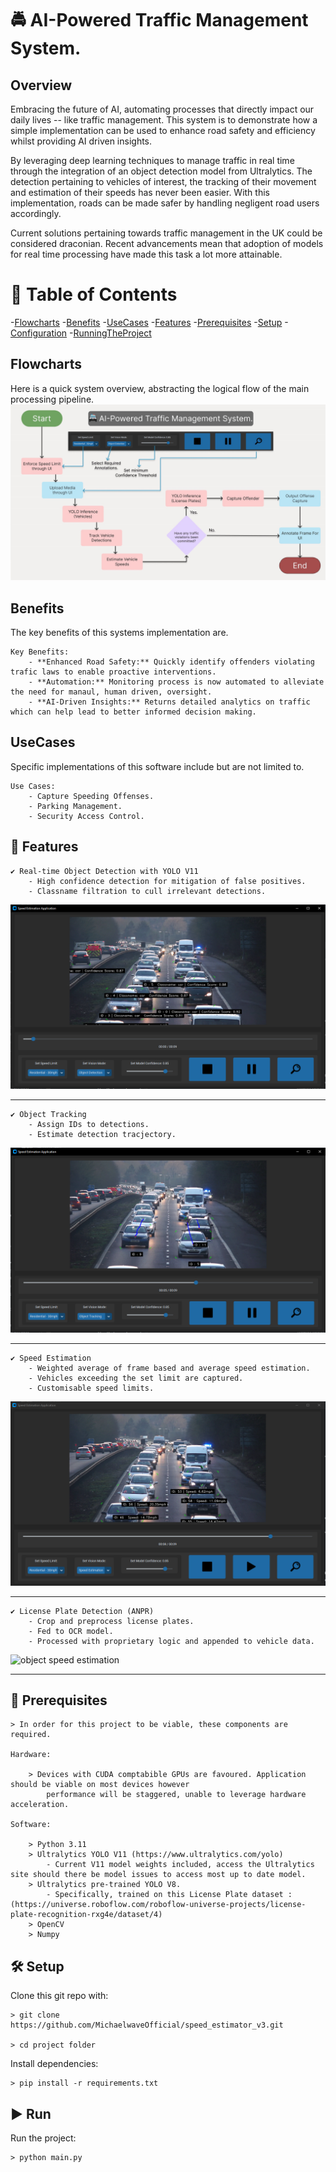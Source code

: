 
# 🚔 AI-Powered Traffic Management System.

## Overview

Embracing the future of AI, automating processes that directly impact our daily lives -- like traffic management. This system is to demonstrate how a
simple implementation can be used to enhance road safety and efficiency whilst providing AI driven insights. 

By leveraging deep learning techniques to manage traffic in real time through the integration of an object detection model from Ultralytics. The detection pertaining to vehicles of interest, the tracking of their movement and estimation of their speeds has never been easier. With this implementation, roads can be made safer by handling negligent road users accordingly.

Current solutions pertaining towards traffic management in the UK could be considered draconian. Recent advancements mean that adoption of models 
for real time processing have made this task a lot more attainable. 

# 📖 Table of Contents

-[Flowcharts](#Flowcharts)
-[Benefits](#Benefits)
-[UseCases](#UseCases)
-[Features](#Features)
-[Prerequisites](#Prerequisites)
-[Setup](#Setup)
-[Configuration](#Configuration)
-[RunningTheProject](#Run)

## Flowcharts

Here is a quick system overview, abstracting the logical flow of the main processing pipeline.
![Flowcharts](./docs/crop_flowchart.jpg)

## Benefits

The key benefits of this systems implementation are.

```
Key Benefits:
    - **Enhanced Road Safety:** Quickly identify offenders violating trafic laws to enable proactive interventions.
    - **Automation:** Monitoring process is now automated to alleviate the need for manaul, human driven, oversight.
    - **AI-Driven Insights:** Returns detailed analytics on traffic which can help lead to better informed decision making.
```

## UseCases

Specific implementations of this software include but are not limited to.

```
Use Cases:
    - Capture Speeding Offenses.
    - Parking Management.
    - Security Access Control.
```

## 🚀 Features

    ✔️ Real-time Object Detection with YOLO V11
        - High confidence detection for mitigation of false positives.
        - Classname filtration to cull irrelevant detections.
![object detection](./docs/detection.jpg)

-------------------------------------------------------------------------------

    ✔️ Object Tracking
        - Assign IDs to detections.
        - Estimate detection tracjectory.
![object tracking](./docs/tracking.jpg)

-------------------------------------------------------------------------------

    ✔️ Speed Estimation
        - Weighted average of frame based and average speed estimation.
        - Vehicles exceeding the set limit are captured.
        - Customisable speed limits.

![Plate Detection](./docs/estimation.jpg)

-------------------------------------------------------------------------------

    ✔️ License Plate Detection (ANPR)
        - Crop and preprocess license plates.
        - Fed to OCR model. 
        - Processed with proprietary logic and appended to vehicle data.

![object speed estimation](./docs/plate_reading.jpg.jpg)

-------------------------------------------------------------------------------

## 🔧 Prerequisites

    > In order for this project to be viable, these components are required. 

    Hardware:

        > Devices with CUDA comptabible GPUs are favoured. Application should be viable on most devices however
            performance will be staggered, unable to leverage hardware acceleration.

    Software:

        > Python 3.11
        > Ultralytics YOLO V11 (https://www.ultralytics.com/yolo)
            - Current V11 model weights included, access the Ultralytics site should there be model issues to access most up to date model.
        > Ultralytics pre-trained YOLO V8.
            - Specifically, trained on this License Plate dataset : (https://universe.roboflow.com/roboflow-universe-projects/license-plate-recognition-rxg4e/dataset/4)
        > OpenCV
        > Numpy
        
## 🛠 Setup

Clone this git repo with:

    > git clone https://github.com/MichaelwaveOfficial/speed_estimator_v3.git

    > cd project folder

Install dependencies:

    > pip install -r requirements.txt 


## ▶️ Run

Run the project:

    > python main.py

